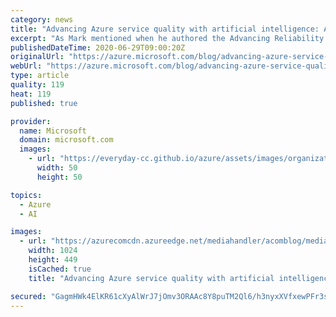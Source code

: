 ```yaml
---
category: news
title: "Advancing Azure service quality with artificial intelligence: AIOps"
excerpt: "As Mark mentioned when he authored the Advancing Reliability blog series, building and operating a global cloud infrastructure at the scale of Azure is a complex task with hundreds of ever-evolving service components, spanning more than 160 datacenters and across more than 60 regions."
publishedDateTime: 2020-06-29T09:00:20Z
originalUrl: "https://azure.microsoft.com/blog/advancing-azure-service-quality-with-artificial-intelligence-aiops/"
webUrl: "https://azure.microsoft.com/blog/advancing-azure-service-quality-with-artificial-intelligence-aiops/"
type: article
quality: 119
heat: 119
published: true

provider:
  name: Microsoft
  domain: microsoft.com
  images:
    - url: "https://everyday-cc.github.io/azure/assets/images/organizations/microsoft.com-50x50.jpg"
      width: 50
      height: 50

topics:
  - Azure
  - AI

images:
  - url: "https://azurecomcdn.azureedge.net/mediahandler/acomblog/media/Default/blog/23aa03d8-6047-40dd-9a74-f9785e4ca016.png"
    width: 1024
    height: 449
    isCached: true
    title: "Advancing Azure service quality with artificial intelligence: AIOps"

secured: "GagmHWk4ElKR61cXyAlWrJ7jOmv3ORAAc8Y8puTM2Ql6/h3nyxXVfxewPFr3sv7vm6iiARXZejFX1YCEdi4Wq5JKDvl2an57ETq7wUw6kb+T/Sprrq7pAmSMJ1o25HHAabSlDBoTZILQOJWSjoxqf9SRxtR1xFlmHzi6gEedm3L5FjHwTACb+4ivJ5tVXHgamzNTQ6JMBT0Ra/tvJRICafRFuJF/EJhH+fMtOJhmVgwzxnzU7KflBr1K0FsuVw4kq+Vn5sErHKWwGG5IbIn5P0Qu/paMCJ50u/u1YYICJbSloKJcGpe7Wzs1rvIarIS/fMmh+uvr55XkrYlWX678Jw/zk6MgGP3PxXCt/mU+8eg=;GPgs1g/vCFsw56+mDnGYzQ=="
---
```


